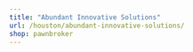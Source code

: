 ```yaml
---
title: "Abundant Innovative Solutions"
url: /houston/abundant-innovative-solutions/
shop: pawnbroker
---
```

